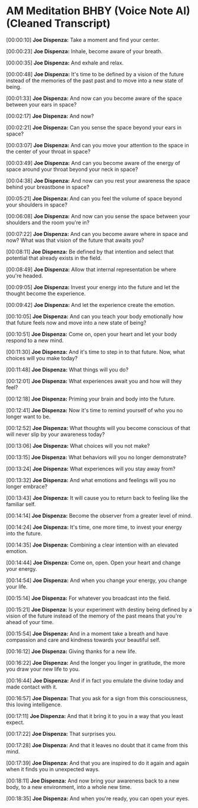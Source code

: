 # AM Meditation BHBY (Voice Note AI) (Cleaned Transcript)

[00:00:10]
**Joe Dispenza:**
Take a moment and find your center.

[00:00:23]
**Joe Dispenza:**
Inhale, become aware of your breath.

[00:00:35]
**Joe Dispenza:**
And exhale and relax.

[00:00:48]
**Joe Dispenza:**
It's time to be defined by a vision of the future instead of the memories of the past past and to move into a new state of being.

[00:01:33]
**Joe Dispenza:**
And now can you become aware of the space between your ears in space?

[00:02:17]
**Joe Dispenza:**
And now?

[00:02:21]
**Joe Dispenza:**
Can you sense the space beyond your ears in space?

[00:03:07]
**Joe Dispenza:**
And can you move your attention to the space in the center of your throat in space?

[00:03:49]
**Joe Dispenza:**
And can you become aware of the energy of space around your throat beyond your neck in space?

[00:04:38]
**Joe Dispenza:**
And now can you rest your awareness the space behind your breastbone in space?

[00:05:21]
**Joe Dispenza:**
And can you feel the volume of space beyond your shoulders in space?

[00:06:08]
**Joe Dispenza:**
And now can you sense the space between your shoulders and the room you're in?

[00:07:22]
**Joe Dispenza:**
And can you become aware where in space and now? What was that vision of the future that awaits you?

[00:08:11]
**Joe Dispenza:**
Be defined by that intention and select that potential that already exists in the field.

[00:08:49]
**Joe Dispenza:**
Allow that internal representation be where you're headed.

[00:09:05]
**Joe Dispenza:**
Invest your energy into the future and let the thought become the experience.

[00:09:42]
**Joe Dispenza:**
And let the experience create the emotion.

[00:10:05]
**Joe Dispenza:**
And can you teach your body emotionally how that future feels now and move into a new state of being?

[00:10:51]
**Joe Dispenza:**
Come on, open your heart and let your body respond to a new mind.

[00:11:30]
**Joe Dispenza:**
And it's time to step in to that future. Now, what choices will you make today?

[00:11:48]
**Joe Dispenza:**
What things will you do?

[00:12:01]
**Joe Dispenza:**
What experiences await you and how will they feel?

[00:12:18]
**Joe Dispenza:**
Priming your brain and body into the future.

[00:12:41]
**Joe Dispenza:**
Now it's time to remind yourself of who you no longer want to be.

[00:12:52]
**Joe Dispenza:**
What thoughts will you become conscious of that will never slip by your awareness today?

[00:13:06]
**Joe Dispenza:**
What choices will you not make?

[00:13:15]
**Joe Dispenza:**
What behaviors will you no longer demonstrate?

[00:13:24]
**Joe Dispenza:**
What experiences will you stay away from?

[00:13:32]
**Joe Dispenza:**
And what emotions and feelings will you no longer embrace?

[00:13:43]
**Joe Dispenza:**
It will cause you to return back to feeling like the familiar self.

[00:14:14]
**Joe Dispenza:**
Become the observer from a greater level of mind.

[00:14:24]
**Joe Dispenza:**
It's time, one more time, to invest your energy into the future.

[00:14:35]
**Joe Dispenza:**
Combining a clear intention with an elevated emotion.

[00:14:44]
**Joe Dispenza:**
Come on, open. Open your heart and change your energy.

[00:14:54]
**Joe Dispenza:**
And when you change your energy, you change your life.

[00:15:14]
**Joe Dispenza:**
For whatever you broadcast into the field.

[00:15:21]
**Joe Dispenza:**
Is your experiment with destiny being defined by a vision of the future instead of the memory of the past means that you're ahead of your time.

[00:15:54]
**Joe Dispenza:**
And in a moment take a breath and have compassion and care and kindness towards your beautiful self.

[00:16:12]
**Joe Dispenza:**
Giving thanks for a new life.

[00:16:22]
**Joe Dispenza:**
And the longer you linger in gratitude, the more you draw your new life to you.

[00:16:44]
**Joe Dispenza:**
And if in fact you emulate the divine today and made contact with it.

[00:16:57]
**Joe Dispenza:**
That you ask for a sign from this consciousness, this loving intelligence.

[00:17:11]
**Joe Dispenza:**
And that it bring it to you in a way that you least expect.

[00:17:22]
**Joe Dispenza:**
That surprises you.

[00:17:28]
**Joe Dispenza:**
And that it leaves no doubt that it came from this mind.

[00:17:39]
**Joe Dispenza:**
And that you are inspired to do it again and again when it finds you in unexpected ways.

[00:18:11]
**Joe Dispenza:**
And now bring your awareness back to a new body, to a new environment, into a whole new time.

[00:18:35]
**Joe Dispenza:**
And when you're ready, you can open your eyes.
